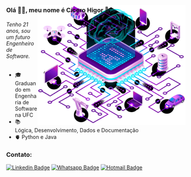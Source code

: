 
### Olá 👋👋, meu nome é Cícero Higor 👾


<div style="float: right; margin-top: -40px; margin-right: 20px;">
  <img src="https://github.com/higormcarnauba/higormcarnauba/blob/main/cerebro_conectar.png" min-width="400px" max-width="400px" width="400px" margin-top="-30px" align="right" alt="Computador Cícero Higor">

  <!-- <img 
    src="https://github.com/higormcarnauba/higormcarnauba/blob/main/cerebro_conectar.png" 
    width="350px" 
    alt="Computador Cícero Higor"
    display= "inline-block"
    flex="1"
    padding-right= "20px"
> -->
</div>

###### Tenho 21 anos, sou um futuro Engenheiro de Software.

  - :mortar_board: Graduando em Engenharia de Software na UFC
  - :books: Lógica, Desenvolvimento, Dados e Documentação
  - 🫀 Python e Java

### Contato:

[![Linkedin Badge](https://img.shields.io/badge/LinkedIn-1781EB?style=for-the-badge&logo=linkedin&logoColor=fff&labelColor=1781EB)](https://www.linkedin.com/in/cícero-carnaúba-b673b41a1/) [![Whatsapp Badge](https://img.shields.io/badge/WhatsApp-25D366?style=for-the-badge&logo=whatsapp&logoColor=white)](https://wa.me/5588988626355) [![Hotmail Badge](https://img.shields.io/badge/Gmail-D14836?style=for-the-badge&logo=gmail&logoColor=white)](mailto:higormc2015@gmail.com)
<!--


##

<div style="display: inline_block"><br>
  <img align="center" alt="Java" height="35" width="45" src="https://cdn.jsdelivr.net/gh/devicons/devicon@latest/icons/java/java-original.svg">
  <img align="center" alt="Python" height="35" width="45" src="https://cdn.jsdelivr.net/gh/devicons/devicon/icons/python/python-original.svg">
  <img align="center" alt="Postgres" height="35" width="45" src="https://cdn.jsdelivr.net/gh/devicons/devicon/icons/postgresql/postgresql-original.svg">
</div>
<div style="display: inline_block;margin-top: 2rem"><br>
  <a href="https://github.com/higormcarnauba">
    <img align="right" alt="GIF" height="150" width="200" src="https://github.com/higormcarnauba/higormcarnauba/blob/main/1RO.gif?raw=true">
  </a>
</div>

##
 
<div> 
 <a href = "https://www.linkedin.com/in/c%C3%ADcero-carna%C3%BAba-b673b41a1/](https://www.linkedin.com/in/higor-carna%C3%BAba-b673b41a1/"><img src="https://img.shields.io/badge/LinkedIn-0077B5?style=for-the-badge&logo=linkedin&logoColor=white" target="_blank"></a>
 <a href = "https://wa.me/5588988626355"><img src="https://img.shields.io/badge/WhatsApp-25D366?style=for-the-badge&logo=whatsapp&logoColor=white" target="_blank"></a>

</div>

<!--
  | era pra ser o gmail, mas não descobri como redirecionar ainda
<a href = "higormc2015@gmail.com"><img src="https://img.shields.io/badge/Gmail-D14836?style=for-the-badge&logo=gmail&logoColor=white" target="_blank"></a>

**higormcarnauba/higormcarnauba** is a ✨ _special_ ✨ repository because its `README.md` (this file) appears on your GitHub profile.

Here are some ideas to get you started:

- 🔭 I’m currently working on ...
- 🌱 I’m currently learning ...
- 👯 I’m looking to collaborate on ...
- 🤔 I’m looking for help with ...
- 💬 Ask me about ...
- 📫 How to reach me: ...
- 😄 Pronouns: ...
- ⚡ Fun fact: ...
-->